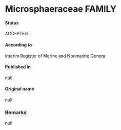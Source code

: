 # Microsphaeraceae FAMILY

#### Status
ACCEPTED

#### According to
Interim Register of Marine and Nonmarine Genera

#### Published in
null

#### Original name
null

### Remarks
null